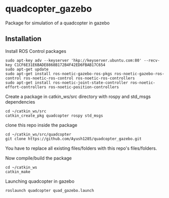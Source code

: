 # quadcopter_gazebo
Package for simulation of a quadcopter in gazebo
## Installation
Install ROS Control packages
```
sudo apt-key adv --keyserver 'hkp://keyserver.ubuntu.com:80' --recv-key C1CF6E31E6BADE8868B172B4F42ED6FBAB17C654 
sudo apt-get update
sudo apt-get install ros-noetic-gazebo-ros-pkgs ros-noetic-gazebo-ros-control ros-noetic-ros-control ros-noetic-ros-controllers
sudo apt-get install ros-noetic-joint-state-controller ros-noetic-effort-controllers ros-noetic-position-controllers
```

Create a package in catkin_ws/src directory with rospy and std_msgs dependencies
```
cd ~/catkin_ws/src
catkin_create_pkg quadcopter rospy std_msgs
```
clone this repo inside the package
```
cd ~/catkin_ws/src/quadcopter
git clone https://github.com/Ayush1285/quadcopter_gazebo.git
```
You have to replace all existing files/folders with this repo's files/folders.

Now compile/build the package
```
cd ~/catkin_ws
catkin_make
```
Launching quadcopter in gazebo
```
roslaunch quadcopter quad_gazebo.launch
```

